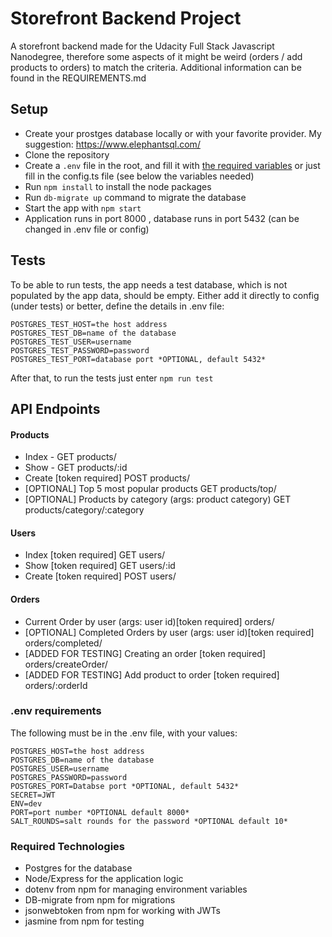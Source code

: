 # Storefront Backend Project

A storefront backend made for the Udacity Full Stack Javascript Nanodegree, therefore some aspects of it might be weird (orders / add products to orders) to match the criteria. Additional information can be found in the REQUIREMENTS.md

## Setup

- Create your prostges database locally or with your favorite provider. My suggestion: https://www.elephantsql.com/
- Clone the repository
- Create a `.env` file in the root, and fill it with [the required variables](#.env) or just fill in the config.ts file (see below the variables needed)
- Run `npm install` to install the node packages
- Run `db-migrate up` command to migrate the database
- Start the app with `npm start`
- Application runs in port 8000 , database runs in port 5432 (can be changed in .env file or config)

## Tests

To be able to run tests, the app needs a test database, which is not populated by the app data, should be empty. Either add it directly to config (under tests) or better, define the details in .env file:

```
POSTGRES_TEST_HOST=the host address
POSTGRES_TEST_DB=name of the database
POSTGRES_TEST_USER=username
POSTGRES_TEST_PASSWORD=password
POSTGRES_TEST_PORT=database port *OPTIONAL, default 5432*
```

After that, to run the tests just enter `npm run test`

## API Endpoints

#### Products

- Index - GET products/
- Show - GET products/:id
- Create [token required] POST products/
- [OPTIONAL] Top 5 most popular products GET products/top/
- [OPTIONAL] Products by category (args: product category) GET products/category/:category

#### Users

- Index [token required] GET users/
- Show [token required] GET users/:id
- Create [token required] POST users/

#### Orders

- Current Order by user (args: user id)[token required] orders/
- [OPTIONAL] Completed Orders by user (args: user id)[token required] orders/completed/
- [ADDED FOR TESTING] Creating an order [token required] orders/createOrder/
- [ADDED FOR TESTING] Add product to order [token required] orders/:orderId

### .env requirements

The following must be in the .env file, with your values:

```
POSTGRES_HOST=the host address
POSTGRES_DB=name of the database
POSTGRES_USER=username
POSTGRES_PASSWORD=password
POSTGRES_PORT=Databse port *OPTIONAL, default 5432*
SECRET=JWT
ENV=dev
PORT=port number *OPTIONAL default 8000*
SALT_ROUNDS=salt rounds for the password *OPTIONAL default 10*
```

### Required Technologies

- Postgres for the database
- Node/Express for the application logic
- dotenv from npm for managing environment variables
- DB-migrate from npm for migrations
- jsonwebtoken from npm for working with JWTs
- jasmine from npm for testing
